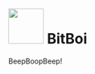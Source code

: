 # <img src="https://image.flaticon.com/icons/svg/1766/1766481.svg" width="70"/> BitBoi
BeepBoopBeep!
